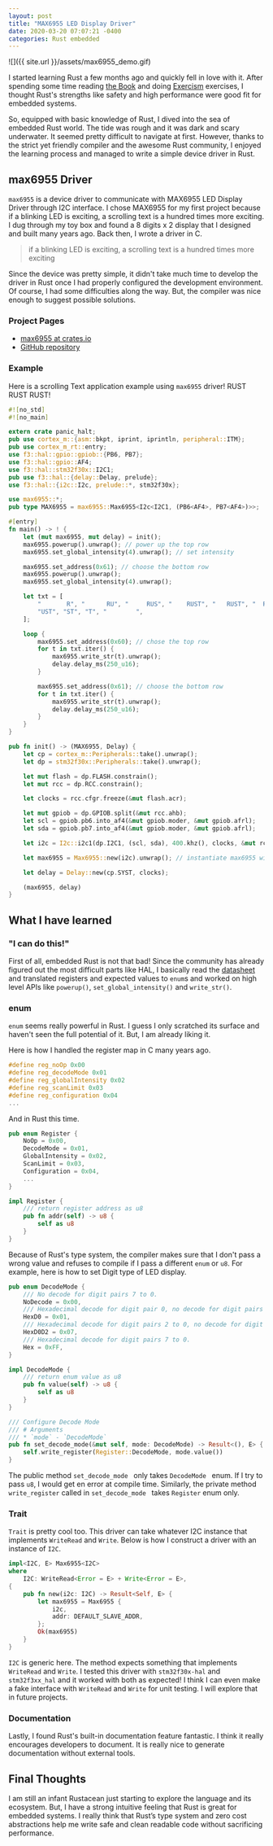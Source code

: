 ```yaml
---
layout: post
title: "MAX6955 LED Display Driver"
date: 2020-03-20 07:07:21 -0400
categories: Rust embedded
---
```


![]({{ site.url }}/assets/max6955_demo.gif)

I started learning Rust a few months ago and quickly fell in love with it. After spending some time reading [the Book](https://doc.rust-lang.org/book/) and doing [Exercism](https://exercism.io) exercises, I thought Rust's strengths like safety and high performance were good fit for embedded systems. 

So, equipped with basic knowledge of Rust, I dived into the sea of embedded Rust world. The tide was rough and it was dark and scary underwater. It seemed pretty difficult to navigate at first. However, thanks to the strict yet friendly compiler and the awesome Rust community, I enjoyed the learning process and managed to write a simple device driver in Rust. 

## max6955 Driver

`max6955` is a device driver to communicate with MAX6955 LED Display Driver through I2C interface. I chose MAX6955 for my first project because if a blinking LED is exciting, a scrolling text is a hundred times more exciting. I dug through my toy box and found a 8 digits x 2 display that I designed and built many years ago. Back then, I wrote a driver in C. 

> if a blinking LED is exciting, a scrolling text is a hundred times more exciting

Since the device was pretty simple, it didn't take much time to develop the driver in Rust once I had properly configured the development environment. Of course, I had some difficulties along the way. But, the compiler was nice enough to suggest possible solutions. 

### Project Pages
- [max6955 at crates.io](https://crates.io/crates/max6955)
- [GitHub repository](https://github.com/lonesometraveler/max6955)

### Example
Here is a scrolling Text application example using `max6955` driver! RUST RUST RUST!

```rust
#![no_std]
#![no_main]

extern crate panic_halt;
pub use cortex_m::{asm::bkpt, iprint, iprintln, peripheral::ITM};
pub use cortex_m_rt::entry;
use f3::hal::gpio::gpiob::{PB6, PB7};
use f3::hal::gpio::AF4;
use f3::hal::stm32f30x::I2C1;
pub use f3::hal::{delay::Delay, prelude};
use f3::hal::{i2c::I2c, prelude::*, stm32f30x};

use max6955::*;
pub type MAX6955 = max6955::Max6955<I2c<I2C1, (PB6<AF4>, PB7<AF4>)>>;

#[entry]
fn main() -> ! {
    let (mut max6955, mut delay) = init();
    max6955.powerup().unwrap(); // power up the top row
    max6955.set_global_intensity(4).unwrap(); // set intensity

    max6955.set_address(0x61); // choose the bottom row
    max6955.powerup().unwrap();
    max6955.set_global_intensity(4).unwrap();

    let txt = [
        "       R", "      RU", "     RUS", "    RUST", "   RUST", "  RUST", " RUST", "RUST",
        "UST", "ST", "T", "        ",
    ];

    loop {
        max6955.set_address(0x60); // chose the top row
        for t in txt.iter() {
            max6955.write_str(t).unwrap();
            delay.delay_ms(250_u16);
        }

        max6955.set_address(0x61); // choose the bottom row
        for t in txt.iter() {
            max6955.write_str(t).unwrap();
            delay.delay_ms(250_u16);
        }
    }
}

pub fn init() -> (MAX6955, Delay) {
    let cp = cortex_m::Peripherals::take().unwrap();
    let dp = stm32f30x::Peripherals::take().unwrap();

    let mut flash = dp.FLASH.constrain();
    let mut rcc = dp.RCC.constrain();

    let clocks = rcc.cfgr.freeze(&mut flash.acr);

    let mut gpiob = dp.GPIOB.split(&mut rcc.ahb);
    let scl = gpiob.pb6.into_af4(&mut gpiob.moder, &mut gpiob.afrl);
    let sda = gpiob.pb7.into_af4(&mut gpiob.moder, &mut gpiob.afrl);

    let i2c = I2c::i2c1(dp.I2C1, (scl, sda), 400.khz(), clocks, &mut rcc.apb1);

    let max6955 = Max6955::new(i2c).unwrap(); // instantiate max6955 with default address of 0x60

    let delay = Delay::new(cp.SYST, clocks);

    (max6955, delay)
}

```


## What I have learned

### "I can do this!"

First of all, embedded Rust is not that bad! Since the community has already figured out the most difficult parts like HAL, I basically read the [datasheet](https://datasheets.maximintegrated.com/en/ds/MAX6955.pdf) and translated registers and expected values to `enum`s and worked on high level APIs like `powerup()`, `set_global_intensity()` and `write_str()`. 

### enum

`enum` seems really powerful in Rust. I guess I only scratched its surface and haven't seen the full potential of it. But, I am already liking it.

Here is how I handled the register map in C many years ago.

```c
#define reg_noOp 0x00
#define reg_decodeMode 0x01
#define reg_globalIntensity 0x02
#define reg_scanLimit 0x03
#define reg_configuration 0x04
...
```
And in Rust this time.

```rust
pub enum Register {
    NoOp = 0x00,
    DecodeMode = 0x01,
    GlobalIntensity = 0x02,
    ScanLimit = 0x03,
    Configuration = 0x04,
    ...
}

impl Register {
    /// return register address as u8
    pub fn addr(self) -> u8 {
        self as u8
    }
}
```
Because of Rust's type system, the compiler makes sure that I don't pass a wrong value and refuses to compile if I pass a different `enum` or `u8`. For example, here is how to set Digit type of LED display. 

```rust
pub enum DecodeMode {
    /// No decode for digit pairs 7 to 0.
    NoDecode = 0x00,
    /// Hexadecimal decode for digit pair 0, no decode for digit pairs 7 to 1.
    HexD0 = 0x01,
    /// Hexadecimal decode for digit pairs 2 to 0, no decode for digit pairs 7 to 3.
    HexD0D2 = 0x07,
    /// Hexadecimal decode for digit pairs 7 to 0.
    Hex = 0xFF,
}

impl DecodeMode {
    /// return enum value as u8
    pub fn value(self) -> u8 {
        self as u8
    }
}

/// Configure Decode Mode
/// # Arguments
/// * `mode` - `DecodeMode`
pub fn set_decode_mode(&mut self, mode: DecodeMode) -> Result<(), E> {
    self.write_register(Register::DecodeMode, mode.value())
}
```

The public method `set_decode_mode ` only takes `DecodeMode ` enum. If I try to pass `u8`, I would get en error at compile time. Similarly, the private method `write_register` called in `set_decode_mode ` takes `Register` enum only.

### Trait

`Trait` is pretty cool too. This driver can take whatever I2C instance that implements `WriteRead` and `Write`. Below is how I construct a driver with an instance of `I2C`.

```rust
impl<I2C, E> Max6955<I2C>
where
    I2C: WriteRead<Error = E> + Write<Error = E>,
{
    pub fn new(i2c: I2C) -> Result<Self, E> {
        let max6955 = Max6955 {
            i2c,
            addr: DEFAULT_SLAVE_ADDR,
        };
        Ok(max6955)
    }
}
```
`I2C` is generic here. The method expects something that implements `WriteRead` and `Write`. I tested this driver with `stm32f30x-hal` and `stm32f3xx_hal` and it worked with both as expected! I think I can even make a fake interface with `WriteRead` and `Write` for unit testing. I will explore that in future projects.

### Documentation

Lastly, I found Rust's built-in documentation feature fantastic. I think it really encourages developers to document. It is really nice to generate documentation without external tools. 

## Final Thoughts

I am still an infant Rustacean just starting to explore the language and its ecosystem. But, I have a strong intuitive feeling that Rust is great for embedded systems. I really think that Rust’s type system and zero cost abstractions help me write safe and clean readable code without sacrificing performance.

